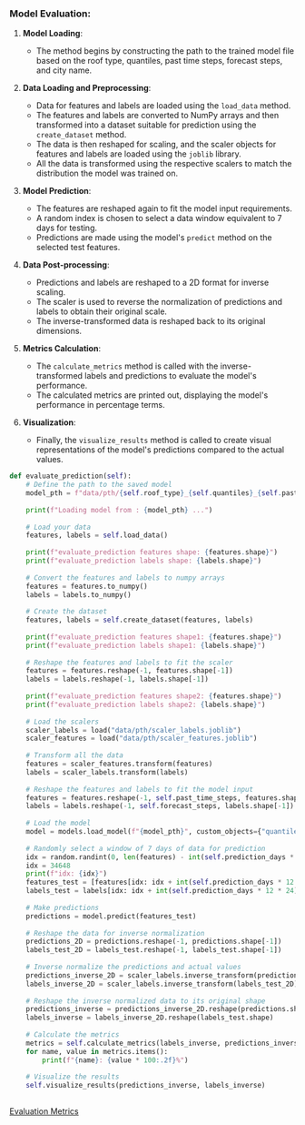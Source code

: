 ### Model Evaluation:[](#model-evaluation)

1.  **Model Loading**:
    
    +   The method begins by constructing the path to the trained model file based on the roof type, quantiles, past time steps, forecast steps, and city name.
2.  **Data Loading and Preprocessing**:
    
    +   Data for features and labels are loaded using the `load_data` method.
    +   The features and labels are converted to NumPy arrays and then transformed into a dataset suitable for prediction using the `create_dataset` method.
    +   The data is then reshaped for scaling, and the scaler objects for features and labels are loaded using the `joblib` library.
    +   All the data is transformed using the respective scalers to match the distribution the model was trained on.
3.  **Model Prediction**:
    
    +   The features are reshaped again to fit the model input requirements.
    +   A random index is chosen to select a data window equivalent to 7 days for testing.
    +   Predictions are made using the model's `predict` method on the selected test features.
4.  **Data Post-processing**:
    
    +   Predictions and labels are reshaped to a 2D format for inverse scaling.
    +   The scaler is used to reverse the normalization of predictions and labels to obtain their original scale.
    +   The inverse-transformed data is reshaped back to its original dimensions.
5.  **Metrics Calculation**:
    
    +   The `calculate_metrics` method is called with the inverse-transformed labels and predictions to evaluate the model's performance.
    +   The calculated metrics are printed out, displaying the model's performance in percentage terms.
6.  **Visualization**:
    
    +   Finally, the `visualize_results` method is called to create visual representations of the model's predictions compared to the actual values.

```python
def evaluate_prediction(self):
    # Define the path to the saved model
    model_pth = f"data/pth/{self.roof_type}_{self.quantiles}_{self.past_time_steps}_{self.forecast_steps}_{self.city_name}.h5"
 
    print(f"Loading model from : {model_pth} ...")
 
    # Load your data
    features, labels = self.load_data()
    
    print(f"evaluate_prediction features shape: {features.shape}")
    print(f"evaluate_prediction labels shape: {labels.shape}")
 
    # Convert the features and labels to numpy arrays
    features = features.to_numpy()
    labels = labels.to_numpy()
 
    # Create the dataset
    features, labels = self.create_dataset(features, labels)
    
    print(f"evaluate_prediction features shape1: {features.shape}")
    print(f"evaluate_prediction labels shape1: {labels.shape}")
 
    # Reshape the features and labels to fit the scaler
    features = features.reshape(-1, features.shape[-1])
    labels = labels.reshape(-1, labels.shape[-1])
 
    print(f"evaluate_prediction features shape2: {features.shape}")
    print(f"evaluate_prediction labels shape2: {labels.shape}")
 
    # Load the scalers
    scaler_labels = load("data/pth/scaler_labels.joblib")
    scaler_features = load("data/pth/scaler_features.joblib")
 
    # Transform all the data
    features = scaler_features.transform(features)
    labels = scaler_labels.transform(labels)
 
    # Reshape the features and labels to fit the model input
    features = features.reshape(-1, self.past_time_steps, features.shape[-1])
    labels = labels.reshape(-1, self.forecast_steps, labels.shape[-1])
 
    # Load the model
    model = models.load_model(f"{model_pth}", custom_objects={"quantiles_loss": self.quantiles_loss})
 
    # Randomly select a window of 7 days of data for prediction
    idx = random.randint(0, len(features) - int(self.prediction_days * 12 * 24))
    idx = 34648
    print(f"idx: {idx}")
    features_test = [features[idx: idx + int(self.prediction_days * 12 * 24), :, i: i + 1] for i in range(features.shape[-1])]
    labels_test = labels[idx: idx + int(self.prediction_days * 12 * 24)]
 
    # Make predictions
    predictions = model.predict(features_test)
 
    # Reshape the data for inverse normalization
    predictions_2D = predictions.reshape(-1, predictions.shape[-1])
    labels_test_2D = labels_test.reshape(-1, labels_test.shape[-1])
 
    # Inverse normalize the predictions and actual values
    predictions_inverse_2D = scaler_labels.inverse_transform(predictions_2D)
    labels_inverse_2D = scaler_labels.inverse_transform(labels_test_2D)
 
    # Reshape the inverse normalized data to its original shape
    predictions_inverse = predictions_inverse_2D.reshape(predictions.shape)
    labels_inverse = labels_inverse_2D.reshape(labels_test.shape)
 
    # Calculate the metrics
    metrics = self.calculate_metrics(labels_inverse, predictions_inverse)
    for name, value in metrics.items():
        print(f"{name}: {value * 100:.2f}%")
 
    # Visualize the results
    self.visualize_results(predictions_inverse, labels_inverse)
 
```

[Evaluation Metrics](https://botanicbyte.com/Indoor_Climate_Forecasting_Model/Evaluation_Metrics "Evaluation Metrics")